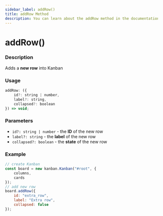 ```yaml
---
sidebar_label: addRow()
title: addRow Method
description: You can learn about the addRow method in the documentation of the DHTMLX JavaScript Kanban library. Browse developer guides and API reference, try out code examples and live demos, and download a free 30-day evaluation version of DHTMLX Kanban.
---
```


# addRow()

### Description

Adds a **new row** into Kanban

### Usage

```js
addRow: ({
	id?: string | number,
	label?: string,
	collapsed?: boolean
}) => void;
```

### Parameters

- `id?: string | number` -  the **ID** of the new row
- `label?: string` - the **label** of the new row
- `collapsed?: boolean` - the **state** of the new row

### Example

```jsx {7-11}
// create Kanban
const board = new kanban.Kanban("#root", {
	columns,
	cards
});
// add new row
board.addRow({
	id: "extra_row",
	label: "Extra row",
	collapsed: false
});
```
